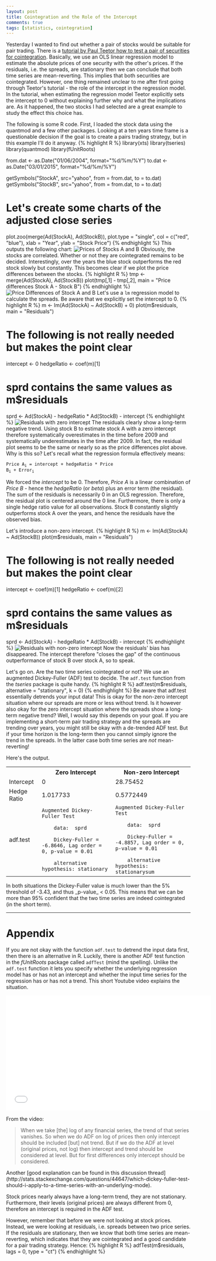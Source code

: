 ```yaml
---
layout: post
title: Cointegration and the Role of the Intercept
comments: true
tags: [statistics, cointegration]
---
```

Yesterday I wanted to find out whether a pair of stocks would be suitable for pair trading. There is a [tutorial by Paul Teetor how to test a pair of securities for cointegration](http://quanttrader.info/public/testForCoint.html). Basically, we use an OLS linear regression model to estimate the absolute prices of one security with the other's prices. If the residuals, i.e. the spreads, are stationary then we can conclude that both time series are mean-reverting. This implies that both securities are cointegrated. However, one thing remained unclear to me after first going through Teetor's tutorial - the role of the intercept in the regression model.<!--more--> In the tutorial, when estimating the regression model Teetor explicitly sets the intercept to 0 without explaining further why and what the implications are. As it happened, the two stocks I had selected are a great example to study the effect this choice has.

The following is some R code. First, I loaded the stock data using the quantmod and a few other packages. Looking at a ten years time frame is a questionable decision if the goal is to create a pairs trading strategy, but in this example I'll do it anyway.
{% highlight R %}
library(xts)
library(tseries)
library(quantmod)
library(fUnitRoots)

from.dat <- as.Date("01/06/2004", format="%d/%m/%Y") 
to.dat <- as.Date("03/01/2015", format="%d/%m/%Y") 

getSymbols("StockA", src="yahoo", from = from.dat, to = to.dat)
getSymbols("StockB", src="yahoo", from = from.dat, to = to.dat)

# Let's create some charts of the adjusted close series
plot.zoo(merge(Ad(StockA), Ad(StockB)), plot.type = "single", col = c("red", "blue"), xlab = "Year", ylab = "Stock Price")
{% endhighlight %}
This outputs the following chart:
![Prices of Stocks A and B](/public/img/2015-01-04-prices-of-stock-a-and-stock-b.png "Prices of Stocks A and B")
Obviously, the stocks are correlated. Whether or not they are cointegrated remains to be decided. Interestingly, over the years the blue stock outperforms the red stock slowly but constantly. This becomes clear if we plot the price differences between the stocks.
{% highlight R %}
tmp <- merge(Ad(StockA), Ad(StockB))
plot(tmp[,1] - tmp[,2], main = "Price differences Stock A - Stock B")
{% endhighlight %}
![Price Differences of Stock A and B](/public/img/2015-01-04-price-differences-stock-a-stock-b.png "Price Differences of Stock A and B")
Let's use a <code>lm</code> regression model to calculate the spreads. Be aware that we explicitly set the intercept to 0.
{% highlight R %}
m <- lm(Ad(StockA) ~ Ad(StockB) + 0)
plot(m$residuals, main = "Residuals")

# The following is not really needed but makes the point clear
intercept <- 0
hedgeRatio <- coef(m)[1]

# sprd contains the same values as m$residuals
sprd <- Ad(StockA) - hedgeRatio * Ad(StockB) - intercept
{% endhighlight %}
![Residuals with zero intercept](/public/img/2015-01-04-residuals-with-zero-intercept.png "Residuals with non-zero intercept")
The residuals clearly show a long-term negative trend. Using stock B to estimate stock A with a zero intercept therefore systematically overestimates in the time before 2009 and systematically underestimates in the time after 2009. In fact, the residual plot seems to be the same or nearly so as the price differences plot above. Why is this so? Let's recall what the regression formula effectively means:

<code>Price A<sub>i</sub> = intercept + hedgeRatio * Price B<sub>i</sub> + Error<sub>i</sub></code>

We forced the _intercept_ to be 0. Therefore, _Price A_ is a linear combination of _Price B_  - hence the _hedgeRatio_ (or _beta_) plus an error term (the residual). The sum of the residuals is necessarily 0 in an OLS regression. Therefore, the residual plot is centered around the 0 line. Furthermore, there is only a single hedge ratio value for all observations. Stock B constantly slightly outperforms stock A over the years, and hence the residuals have the observed bias.

Let's introduce a non-zero intercept.
{% highlight R %}
m <- lm(Ad(StockA) ~ Ad(StockB))
plot(m$residuals, main = "Residuals")

# The following is not really needed but makes the point clear
intercept <- coef(m)[1]
hedgeRatio <- coef(m)[2]

# sprd contains the same values as m$residuals
sprd <- Ad(StockA) - hedgeRatio * Ad(StockB) - intercept
{% endhighlight %}
![Residuals with non-zero intercept](/public/img/2015-01-04-residuals-with-non-zero-intercept.png "Residuals with non-zero intercept")
Now the residuals' bias has disappeared. The intercept therefore "closes the gap" of the continuous outperformance of stock B over stock A, so to speak.

Let's go on. Are the two time series cointegrated or not? We use an augmented Dickey-Fuller (ADF) test to decide. The <code>adf.test</code> function from the _tseries_ package is quite handy.
{% highlight R %}
adf.test(m$residuals, alternative = "stationary", k = 0)
{% endhighlight %}
Be aware that adf.test essentially detrends your input data! This is okay for the non-zero intercept situation where our spreads are more or less without trend. Is it however also okay for the zero intercept situation where the spreads show a long-term negative trend? Well, I would say this depends on your goal. If you are implementing a short-term pair trading strategy and the spreads are trending over years, you might still be okay with a de-trended ADF test. But if your time horizon is the long-term then you cannot simply ignore the trend in the spreads. In the latter case both time series are _not_ mean-reverting!

Here's the output.
<table>
<tr>
  <th></th>
  <th>Zero Intercept</th>
  <th>Non-zero Intercept</th>
</tr>
<tr>
  <td>Intercept</td>
  <td>0</td>
  <td>28.75452</td>
</tr>
<tr>
  <td>Hedge Ratio</td>
  <td>1.017733</td>
  <td>0.5772449</td>
</tr>
<tr>
  <td>adf.test</td>
  <td>
    <code>Augmented Dickey-Fuller Test<br/>
    data:  sprd<br/>
    Dickey-Fuller = -6.8646, Lag order = 0, p-value = 0.01<br/>
    alternative hypothesis: stationary</code>
  </td>
  <td>
    <code>Augmented Dickey-Fuller Test<br/>
    data:  sprd<br/>
    Dickey-Fuller = -4.8857, Lag order = 0, p-value = 0.01<br/>
    alternative hypothesis: stationarysum</code>
  </td>
</tr>
</table>
In both situations the Dickey-Fuller value is much lower than the 5% threshold of -3.43, and thus _p-value_ < 0.05. This means that we can be more than 95% confident that the two time series are indeed cointegrated (in the short term).

----

# Appendix
If you are not okay with the function <code>adf.test</code> to detrend the input data first, then there is an alternative in R. Luckily, there is another ADF test function in the _fUnitRoots_ package called <code>adfTest</code> (mind the spelling). Unlike the <code>adf.test</code> function it lets you specify whether the underlying regression model has or has not an intercept and whether the input time series for the regression has or has not a trend. This short Youtube video explains the situation.

<iframe width="560" height="315" src="//www.youtube.com/embed/jWI_AJKLyKQ" frameborder="0" allowfullscreen></iframe>

From the video:
<blockquote>When we take [the] log of any financial series, the trend of that series vanishes. So when we do ADF on log of prices then only intercept should be included [but] not trend. But if we do the ADF at level (original prices, not log) then intercept and trend should be considered at level. But for first differences only intercept should be considered.
</blockquote>
Another [good explanation can be found in this discussion thread](http://stats.stackexchange.com/questions/44647/which-dickey-fuller-test-should-i-apply-to-a-time-series-with-an-underlying-mode).

Stock prices nearly always have a long-term trend, they are not stationary. Furthermore, their levels (original prices) are always different from 0, therefore an intercept is required in the ADF test.

However, remember that before we were not looking at stock prices. Instead, we were looking at residuals, i.e. spreads between two price series. If the residuals are stationary, then we know that both time series are mean-reverting, which indicates that they are cointegrated and a good candidate for a pair trading strategy. Hence:
{% highlight R %}
adfTest(m$residuals, lags = 0, type = "ct")
{% endhighlight %}


